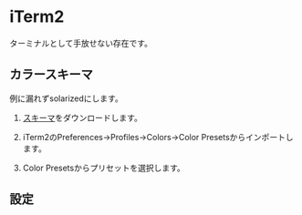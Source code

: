 # iTerm2

ターミナルとして手放せない存在です。

## カラースキーマ

例に漏れずsolarizedにします。

1. [スキーマ](https://github.com/yuex/solarized-dark-iterm2)をダウンロードします。

2. iTerm2のPreferences->Profiles->Colors->Color Presetsからインポートします。

3. Color Presetsからプリセットを選択します。

## 設定

